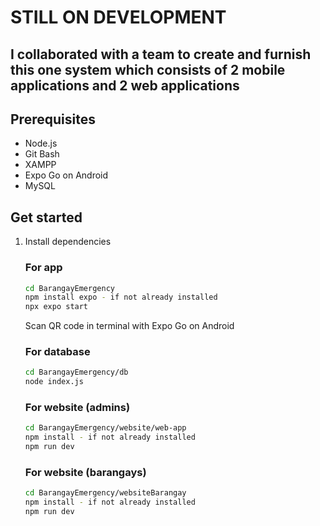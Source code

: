 # STILL ON DEVELOPMENT

## I collaborated with a team to create and furnish this one system which consists of 2 mobile applications and 2 web applications

## Prerequisites
   - Node.js
   - Git Bash
   - XAMPP
   - Expo Go on Android
   - MySQL

## Get started

1. Install dependencies

   ### For app
   ```bash
   cd BarangayEmergency
   npm install expo - if not already installed
   npx expo start
   ```
   Scan QR code in terminal with Expo Go on Android

   ### For database
   ```bash
   cd BarangayEmergency/db
   node index.js
   ```
   ### For website (admins)
   ```bash
   cd BarangayEmergency/website/web-app
   npm install - if not already installed
   npm run dev
   ```

    ### For website (barangays)
   ```bash
   cd BarangayEmergency/websiteBarangay
   npm install - if not already installed
   npm run dev
   ```




